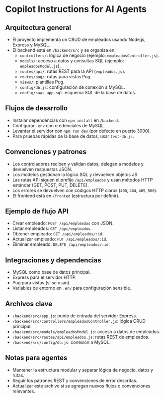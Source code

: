 # Copilot Instructions for AI Agents

## Arquitectura general
- El proyecto implementa un CRUD de empleados usando Node.js, Express y MySQL.
- El backend está en `/backend/src` y se organiza en:
  - `controllers/`: lógica de negocio (ejemplo: `empleadosController.js`).
  - `models/`: acceso a datos y consultas SQL (ejemplo: `empleadosModel.js`).
  - `routes/api/`: rutas REST para la API (`empleados.js`).
  - `routes/pug/`: rutas para vistas Pug.
  - `views/`: plantillas Pug.
  - `config/db.js`: configuración de conexión a MySQL.
  - `config/saas_app.sql`: esquema SQL de la base de datos.

## Flujos de desarrollo
- Instalar dependencias con `npm install` en `/backend`.
- Configurar `.env` con credenciales de MySQL.
- Levantar el servidor con `npm run dev` (por defecto en puerto 3000).
- Para pruebas rápidas de la base de datos, usar `test-db.js`.

## Convenciones y patrones
- Los controladores reciben y validan datos, delegan a modelos y devuelven respuestas JSON.
- Los modelos gestionan la lógica SQL y devuelven objetos JS.
- Las rutas API siguen el prefijo `/api/empleados` y usan métodos HTTP estándar (GET, POST, PUT, DELETE).
- Los errores se devuelven con códigos HTTP claros (`400`, `404`, `409`, `500`).
- El frontend está en `/fronted` (estructura por definir).

## Ejemplo de flujo API
- Crear empleado: `POST /api/empleados` con JSON.
- Listar empleados: `GET /api/empleados`.
- Obtener empleado: `GET /api/empleados/:id`.
- Actualizar empleado: `PUT /api/empleados/:id`.
- Eliminar empleado: `DELETE /api/empleados/:id`.

## Integraciones y dependencias
- MySQL como base de datos principal.
- Express para el servidor HTTP.
- Pug para vistas (si se usan).
- Variables de entorno en `.env` para configuración sensible.

## Archivos clave
- `/backend/src/app.js`: punto de entrada del servidor Express.
- `/backend/src/controllers/empleadosController.js`: lógica CRUD principal.
- `/backend/src/models/empleadosModel.js`: acceso a datos de empleados.
- `/backend/src/routes/api/empleados.js`: rutas REST de empleados.
- `/backend/src/config/db.js`: conexión a MySQL.

## Notas para agentes
- Mantener la estructura modular y separar lógica de negocio, datos y rutas.
- Seguir los patrones REST y convenciones de error descritas.
- Actualizar este archivo si se agregan nuevos flujos o convenciones relevantes.
